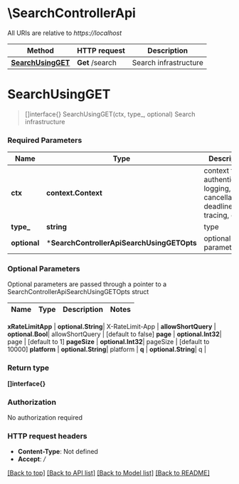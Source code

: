 # \SearchControllerApi

All URIs are relative to *https://localhost*

Method | HTTP request | Description
------------- | ------------- | -------------
[**SearchUsingGET**](SearchControllerApi.md#SearchUsingGET) | **Get** /search | Search infrastructure


# **SearchUsingGET**
> []interface{} SearchUsingGET(ctx, type_, optional)
Search infrastructure

### Required Parameters

Name | Type | Description  | Notes
------------- | ------------- | ------------- | -------------
 **ctx** | **context.Context** | context for authentication, logging, cancellation, deadlines, tracing, etc.
  **type_** | **string**| type | 
 **optional** | ***SearchControllerApiSearchUsingGETOpts** | optional parameters | nil if no parameters

### Optional Parameters
Optional parameters are passed through a pointer to a SearchControllerApiSearchUsingGETOpts struct

Name | Type | Description  | Notes
------------- | ------------- | ------------- | -------------

 **xRateLimitApp** | **optional.String**| X-RateLimit-App | 
 **allowShortQuery** | **optional.Bool**| allowShortQuery | [default to false]
 **page** | **optional.Int32**| page | [default to 1]
 **pageSize** | **optional.Int32**| pageSize | [default to 10000]
 **platform** | **optional.String**| platform | 
 **q** | **optional.String**| q | 

### Return type

**[]interface{}**

### Authorization

No authorization required

### HTTP request headers

 - **Content-Type**: Not defined
 - **Accept**: */*

[[Back to top]](#) [[Back to API list]](../README.md#documentation-for-api-endpoints) [[Back to Model list]](../README.md#documentation-for-models) [[Back to README]](../README.md)

